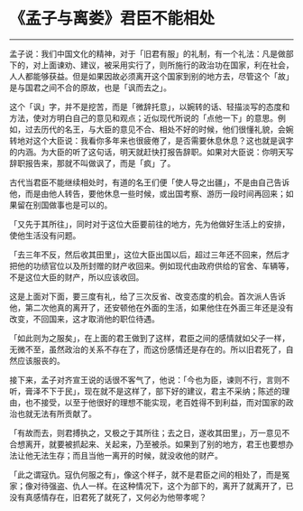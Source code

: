 # 《孟子与离娄》君臣不能相处

------

孟子说：我们中国文化的精神，对于「旧君有服」的礼制，有一个礼法：凡是做部下的，对上面谏劝、建议，被采用实行了，则所施行的政治功在国家，利在社会，人人都能够获益。但是如果因故必须离开这个国家到别的地方去，尽管这个「故」是与国君之间不合的原故，也是「讽而去之」。

这个「讽」字，并不是挖苦，而是「微辞托意」，以婉转的话、轻描淡写的态度和方法，使对方明白自己的意见和观点；近似现代所说的「点他一下」的意思。例如，过去历代的名王，与大臣的意见不合、相处不好的时候，他们很懂礼貌，会婉转地对这个大臣说：我看你多年来也很疲倦了，是否需要休息休息？这也就是讽字的内涵。为大臣的听了这句话，明天就赶快打报告辞职。如果对大臣说：你明天写辞职报告来，那就不叫做讽了，而是「疯」了。

古代当君臣不能继续相处时，有道的名王们便「使人导之出疆」，不是由自己告诉他，而是由他人转告，要他休息一些时候，或出国考察、游历一段时间再回来；如果留在别国做事也是可以的。

「又先于其所往」，同时对于这位大臣要前往的地方，先为他做好生活上的安排，使他生活没有问题。

「去三年不反，然后收其田里」，这位大臣出国以后，超过三年还不回来，然后才把他的功绩官位以及所封赠的财产收回来。例如现代由政府供给的官舍、车辆等，不是这位大臣的财产，所以应该收回。

这是上面对下面，要三度有礼，给了三次反省、改变态度的机会。首次派人告诉他，第二次他真的离开了，还安顿他在外面的生活，如果他住在外面三年还是没有改变，不回国来，这才取消他的职位待遇。

「如此则为之服矣」，在上面的君王做到了这样，君臣之间的感情就如父子一样，无微不至，虽然政治的关系不存在了，而这份感情还是存在的。所以旧君死了，自然应该服丧的。

接下来，孟子对齐宣王说的话很不客气了，他说：「今也为臣，谏则不行，言则不听，膏泽不下于民」，现在就不是这样了，部下好的建议，君主不采纳；陈述的理由，也不接受，以至于他很好的理想不能实现，老百姓得不到利益，而对国家的政治也就无法有所贡献了。

「有故而去，则君搏执之，又极之于其所往；去之日，遂收其田里」，万一意见不合想离开，就要被抓起来、关起来，乃至被杀。如果到了别的地方，君王也要想办法让他无法生存；而且当他一离开的时候，就没收他的财产。

「此之谓寇仇。寇仇何服之有」，像这个样子，就不是君臣之间的相处了，而是冤家；像对待强盗、仇人一样。在这种情况下，这个为部下的，离开了就离开了，已没有真感情存在，旧君死了就死了，又何必为他带孝呢？

